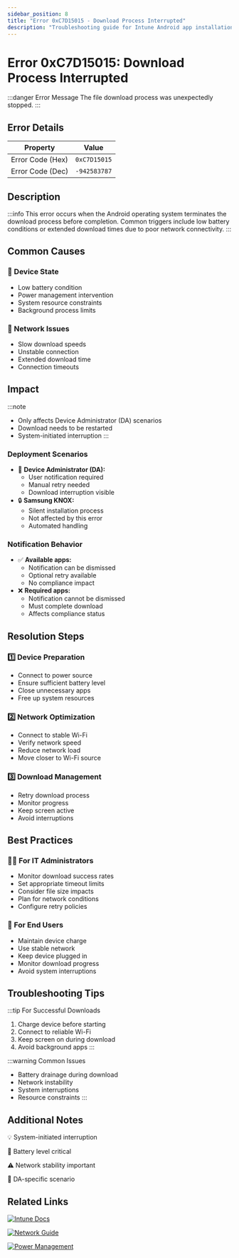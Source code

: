 ```yaml
---
sidebar_position: 8
title: "Error 0xC7D15015 - Download Process Interrupted"
description: "Troubleshooting guide for Intune Android app installation error 0xC7D15015"
---
```


# Error 0xC7D15015: Download Process Interrupted

:::danger Error Message
The file download process was unexpectedly stopped.
:::

## Error Details

<div class="error-details">

| Property | Value |
|----------|-------|
| Error Code (Hex) | `0xC7D15015` |
| Error Code (Dec) | `-942583787` |

</div>

## Description

:::info
This error occurs when the Android operating system terminates the download process before completion. Common triggers include low battery conditions or extended download times due to poor network connectivity.
:::

## Common Causes

<div class="card-container">
<div class="cause-card">

### 🔋 Device State
- Low battery condition
- Power management intervention
- System resource constraints
- Background process limits

</div>
<div class="cause-card">

### 📶 Network Issues
- Slow download speeds
- Unstable connection
- Extended download time
- Connection timeouts

</div>
</div>

## Impact

:::note
- Only affects Device Administrator (DA) scenarios
- Download needs to be restarted
- System-initiated interruption
:::

### Deployment Scenarios
- 📱 **Device Administrator (DA):**
  - User notification required
  - Manual retry needed
  - Download interruption visible
- 🔒 **Samsung KNOX:**
  - Silent installation process
  - Not affected by this error
  - Automated handling

### Notification Behavior
- ✅ **Available apps:** 
  - Notification can be dismissed
  - Optional retry available
  - No compliance impact
- ❌ **Required apps:**
  - Notification cannot be dismissed
  - Must complete download
  - Affects compliance status

## Resolution Steps

<div class="steps-container">

### 1️⃣ Device Preparation
- Connect to power source
- Ensure sufficient battery level
- Close unnecessary apps
- Free up system resources

### 2️⃣ Network Optimization
- Connect to stable Wi-Fi
- Verify network speed
- Reduce network load
- Move closer to Wi-Fi source

### 3️⃣ Download Management
- Retry download process
- Monitor progress
- Keep screen active
- Avoid interruptions

</div>

## Best Practices

<div class="card-container">
<div class="practice-card">

### 👨‍💻 For IT Administrators
- Monitor download success rates
- Set appropriate timeout limits
- Consider file size impacts
- Plan for network conditions
- Configure retry policies

</div>
<div class="practice-card">

### 👤 For End Users
- Maintain device charge
- Use stable network
- Keep device plugged in
- Monitor download progress
- Avoid system interruptions

</div>
</div>

## Troubleshooting Tips

:::tip For Successful Downloads
1. Charge device before starting
2. Connect to reliable Wi-Fi
3. Keep screen on during download
4. Avoid background apps
:::

:::warning Common Issues
- Battery drainage during download
- Network instability
- System interruptions
- Resource constraints
:::

## Additional Notes

<div class="notes-container">

💡 System-initiated interruption

🔋 Battery level critical

⚠️ Network stability important

📱 DA-specific scenario

</div>

## Related Links

<div class="links-container">

[![Intune Docs](https://img.shields.io/badge/Intune-Download_Management-0078D4?style=for-the-badge&logo=microsoft)](https://docs.microsoft.com/en-us/mem/intune/apps/apps-deployment)

[![Network Guide](https://img.shields.io/badge/Intune-Network_Requirements-blue?style=for-the-badge&logo=microsoft)](https://docs.microsoft.com/en-us/mem/intune/fundamentals/network-bandwidth-use)

[![Power Management](https://img.shields.io/badge/Android-Power_Management-green?style=for-the-badge&logo=android)](https://developer.android.com/topic/performance/power)

</div> 